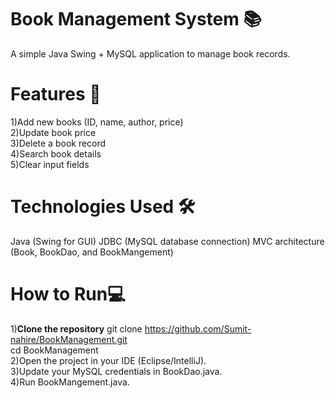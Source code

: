 # Book Management System 📚
A simple Java Swing + MySQL application to manage book records.

# Features 🚀 
1)Add new books (ID, name, author, price)<br>
2)Update book price<br>
3)Delete a book record<br>
4)Search book details<br>
5)Clear input fields<br>

# Technologies Used 🛠️
Java (Swing for GUI)
JDBC (MySQL database connection)
MVC architecture (Book, BookDao, and BookMangement)

# How to Run💻
1)**Clone the repository**
git clone https://github.com/Sumit-nahire/BookManagement.git<br>
cd BookManagement<br>
2)Open the project in your IDE (Eclipse/IntelliJ).<br>
3)Update your MySQL credentials in BookDao.java.<br>
4)Run BookMangement.java.
